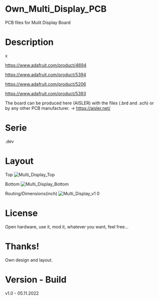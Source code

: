 # Own_Multi_Display_PCB

PCB files for Mulit Display Board

# Description

x

https://www.adafruit.com/product/4694

https://www.adafruit.com/product/5394

https://www.adafruit.com/product/5206

https://www.adafruit.com/product/5393

The board can be produced here (AISLER) with the files (.brd and .sch) or by any other PCB manufacturer. -> https://aisler.net/

# Serie

.dev

# Layout

Top
![Multi_Display_Top](https://user-images.githubusercontent.com/88975406/204143074-e2cac96a-96f0-49ae-9a0d-fcc2a6daf0ef.png)

Bottom
![Multi_Display_Bottom](https://user-images.githubusercontent.com/88975406/204143079-5b36b25f-672f-48ec-8879-1bd643732cf5.png)

Routing/Dimensions(inch)
![Multi_Display_v1 0](https://user-images.githubusercontent.com/88975406/204143062-64d1df51-b336-465a-8c0b-363bb8d537d5.png)

# License

Open hardware, use it, mod it, whatever you want, feel free...

# Thanks!

Own design and layout.

# Version - Build

v1.0 - 05.11.2022
